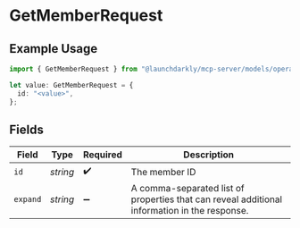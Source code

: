 # GetMemberRequest

## Example Usage

```typescript
import { GetMemberRequest } from "@launchdarkly/mcp-server/models/operations";

let value: GetMemberRequest = {
  id: "<value>",
};
```

## Fields

| Field                                                                                        | Type                                                                                         | Required                                                                                     | Description                                                                                  |
| -------------------------------------------------------------------------------------------- | -------------------------------------------------------------------------------------------- | -------------------------------------------------------------------------------------------- | -------------------------------------------------------------------------------------------- |
| `id`                                                                                         | *string*                                                                                     | :heavy_check_mark:                                                                           | The member ID                                                                                |
| `expand`                                                                                     | *string*                                                                                     | :heavy_minus_sign:                                                                           | A comma-separated list of properties that can reveal additional information in the response. |